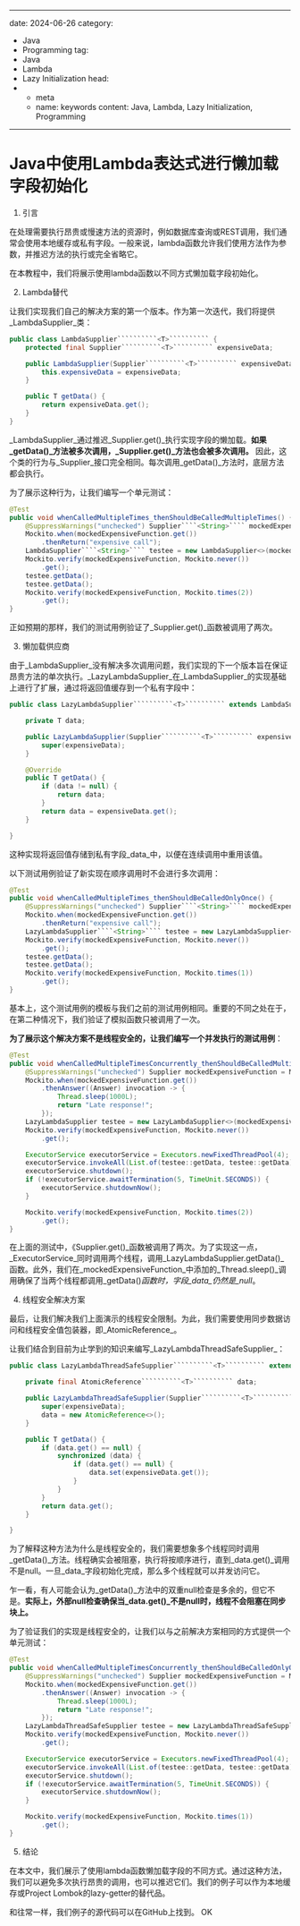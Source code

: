 ---
date: 2024-06-26
category:
  - Java
  - Programming
tag:
  - Java
  - Lambda
  - Lazy Initialization
head:
  - - meta
    - name: keywords
      content: Java, Lambda, Lazy Initialization, Programming
------
# Java中使用Lambda表达式进行懒加载字段初始化

1. 引言

在处理需要执行昂贵或慢速方法的资源时，例如数据库查询或REST调用，我们通常会使用本地缓存或私有字段。一般来说，lambda函数允许我们使用方法作为参数，并推迟方法的执行或完全省略它。

在本教程中，我们将展示使用lambda函数以不同方式懒加载字段初始化。

2. Lambda替代

让我们实现我们自己的解决方案的第一个版本。作为第一次迭代，我们将提供_LambdaSupplier_类：

```java
public class LambdaSupplier``````````<T>`````````` {
    protected final Supplier``````````<T>`````````` expensiveData;

    public LambdaSupplier(Supplier``````````<T>`````````` expensiveData) {
        this.expensiveData = expensiveData;
    }

    public T getData() {
        return expensiveData.get();
    }
}
```

_LambdaSupplier_通过推迟_Supplier.get()_执行实现字段的懒加载。**如果_getData()_方法被多次调用，_Supplier.get()_方法也会被多次调用。** 因此，这个类的行为与_Supplier_接口完全相同。每次调用_getData()_方法时，底层方法都会执行。

为了展示这种行为，让我们编写一个单元测试：

```java
@Test
public void whenCalledMultipleTimes_thenShouldBeCalledMultipleTimes() {
    @SuppressWarnings("unchecked") Supplier````<String>```` mockedExpensiveFunction = Mockito.mock(Supplier.class);
    Mockito.when(mockedExpensiveFunction.get())
        .thenReturn("expensive call");
    LambdaSupplier````<String>```` testee = new LambdaSupplier<>(mockedExpensiveFunction);
    Mockito.verify(mockedExpensiveFunction, Mockito.never())
        .get();
    testee.getData();
    testee.getData();
    Mockito.verify(mockedExpensiveFunction, Mockito.times(2))
        .get();
}
```

正如预期的那样，我们的测试用例验证了_Supplier.get()_函数被调用了两次。

3. 懒加载供应商

由于_LambdaSupplier_没有解决多次调用问题，我们实现的下一个版本旨在保证昂贵方法的单次执行。_LazyLambdaSupplier_在_LambdaSupplier_的实现基础上进行了扩展，通过将返回值缓存到一个私有字段中：

```java
public class LazyLambdaSupplier``````````<T>`````````` extends LambdaSupplier``````````<T>`````````` {

    private T data;

    public LazyLambdaSupplier(Supplier``````````<T>`````````` expensiveData) {
        super(expensiveData);
    }

    @Override
    public T getData() {
        if (data != null) {
            return data;
        }
        return data = expensiveData.get();
    }

}
```

这种实现将返回值存储到私有字段_data_中，以便在连续调用中重用该值。

以下测试用例验证了新实现在顺序调用时不会进行多次调用：

```java
@Test
public void whenCalledMultipleTimes_thenShouldBeCalledOnlyOnce() {
    @SuppressWarnings("unchecked") Supplier````<String>```` mockedExpensiveFunction = Mockito.mock(Supplier.class);
    Mockito.when(mockedExpensiveFunction.get())
        .thenReturn("expensive call");
    LazyLambdaSupplier````<String>```` testee = new LazyLambdaSupplier<>(mockedExpensiveFunction);
    Mockito.verify(mockedExpensiveFunction, Mockito.never())
        .get();
    testee.getData();
    testee.getData();
    Mockito.verify(mockedExpensiveFunction, Mockito.times(1))
        .get();
}
```

基本上，这个测试用例的模板与我们之前的测试用例相同。重要的不同之处在于，在第二种情况下，我们验证了模拟函数只被调用了一次。

**为了展示这个解决方案不是线程安全的，让我们编写一个并发执行的测试用例**：

```java
@Test
public void whenCalledMultipleTimesConcurrently_thenShouldBeCalledMultipleTimes() throws InterruptedException {
    @SuppressWarnings("unchecked") Supplier mockedExpensiveFunction = Mockito.mock(Supplier.class);
    Mockito.when(mockedExpensiveFunction.get())
        .thenAnswer((Answer) invocation -> {
            Thread.sleep(1000L);
            return "Late response!";
        });
    LazyLambdaSupplier testee = new LazyLambdaSupplier<>(mockedExpensiveFunction);
    Mockito.verify(mockedExpensiveFunction, Mockito.never())
        .get();

    ExecutorService executorService = Executors.newFixedThreadPool(4);
    executorService.invokeAll(List.of(testee::getData, testee::getData));
    executorService.shutdown();
    if (!executorService.awaitTermination(5, TimeUnit.SECONDS)) {
        executorService.shutdownNow();
    }

    Mockito.verify(mockedExpensiveFunction, Mockito.times(2))
        .get();
}
```

在上面的测试中，《Supplier.get()_函数被调用了两次。为了实现这一点，_ExecutorService_同时调用两个线程，调用_LazyLambdaSupplier.getData()_函数。此外，我们在_mockedExpensiveFunction_中添加的_Thread.sleep()_调用确保了当两个线程都调用_getData()_函数时，字段_data_仍然是_null_。

4. 线程安全解决方案

最后，让我们解决我们上面演示的线程安全限制。为此，我们需要使用同步数据访问和线程安全值包装器，即_AtomicReference_。

让我们结合到目前为止学到的知识来编写_LazyLambdaThreadSafeSupplier_：

```java
public class LazyLambdaThreadSafeSupplier``````````<T>`````````` extends LambdaSupplier``````````<T>`````````` {

    private final AtomicReference``````````<T>`````````` data;

    public LazyLambdaThreadSafeSupplier(Supplier``````````<T>`````````` expensiveData) {
        super(expensiveData);
        data = new AtomicReference<>();
    }

    public T getData() {
        if (data.get() == null) {
            synchronized (data) {
                if (data.get() == null) {
                    data.set(expensiveData.get());
                }
            }
        }
        return data.get();
    }

}
```

为了解释这种方法为什么是线程安全的，我们需要想象多个线程同时调用_getData()_方法。线程确实会被阻塞，执行将按顺序进行，直到_data.get()_调用不是null。一旦_data_字段初始化完成，那么多个线程就可以并发访问它。

乍一看，有人可能会认为_getData()_方法中的双重null检查是多余的，但它不是。**实际上，外部null检查确保当_data.get()_不是null时，线程不会阻塞在同步块上。**

为了验证我们的实现是线程安全的，让我们以与之前解决方案相同的方式提供一个单元测试：

```java
@Test
public void whenCalledMultipleTimesConcurrently_thenShouldBeCalledOnlyOnce() throws InterruptedException {
    @SuppressWarnings("unchecked") Supplier mockedExpensiveFunction = Mockito.mock(Supplier.class);
    Mockito.when(mockedExpensiveFunction.get())
        .thenAnswer((Answer) invocation -> {
            Thread.sleep(1000L);
            return "Late response!";
        });
    LazyLambdaThreadSafeSupplier testee = new LazyLambdaThreadSafeSupplier<>(mockedExpensiveFunction);
    Mockito.verify(mockedExpensiveFunction, Mockito.never())
        .get();

    ExecutorService executorService = Executors.newFixedThreadPool(4);
    executorService.invokeAll(List.of(testee::getData, testee::getData));
    executorService.shutdown();
    if (!executorService.awaitTermination(5, TimeUnit.SECONDS)) {
        executorService.shutdownNow();
    }

    Mockito.verify(mockedExpensiveFunction, Mockito.times(1))
        .get();
}
```

5. 结论

在本文中，我们展示了使用lambda函数懒加载字段的不同方式。通过这种方法，我们可以避免多次执行昂贵的调用，也可以推迟它们。我们的例子可以作为本地缓存或Project Lombok的lazy-getter的替代品。

和往常一样，我们例子的源代码可以在GitHub上找到。
OK